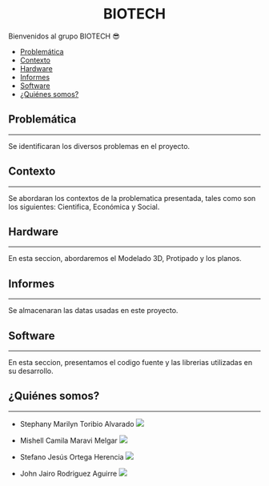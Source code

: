 <h1 align="center">BIOTECH</h1>

Bienvenidos al grupo BIOTECH 😎

- [Problemática](#problemática)
- [Contexto](#contexto)
- [Hardware](#hardware)
- [Informes](#informes)
- [Software](#software)
- [¿Quiénes somos?](#Quiénes-somos)

## Problemática
---
Se identificaran los diversos problemas en el proyecto.

## Contexto
---
Se abordaran los contextos de la problematica presentada, tales como son los siguientes: Cientifica, Económica y Social.

## Hardware
---
En esta seccion, abordaremos el Modelado 3D, Protipado y los planos.

## Informes
---
Se almacenaran las datas usadas en este proyecto.

## Software
---
En esta seccion, presentamos el codigo fuente y las librerias utilizadas en su desarrollo.

## ¿Quiénes somos?
---
- Stephany Marilyn Toribio Alvarado 
![](https://github.com/stephany-toribio/Repositorio-BioTech/blob/main/Informes/Quienes_Somos/stephany_marilyn.jpg)

- Mishell Camila Maravi Melgar
![](https://github.com/stephany-toribio/Repositorio-BioTech/blob/main/Informes/Quienes_Somos/mishel_camila.png)
  
- Stefano Jesús Ortega Herencia
![](https://github.com/stephany-toribio/Repositorio-BioTech/blob/main/Informes/Quienes_Somos/stefano_ortega.jpg)
  
- John Jairo Rodriguez Aguirre
![](https://github.com/stephany-toribio/Repositorio-BioTech/blob/main/Informes/Quienes_Somos/jhon_jairo.jpg)
